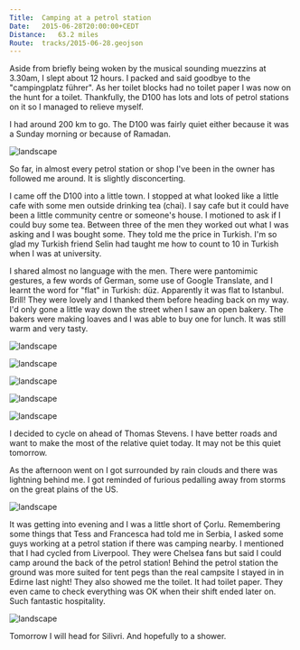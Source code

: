 ```yaml
---
Title:	Camping at a petrol station
Date:	2015-06-28T20:00:00+CEDT
Distance:	63.2 miles
Route:	tracks/2015-06-28.geojson
---
```


Aside from briefly being woken by the musical sounding muezzins at 3.30am, I slept about 12 hours. I packed and said goodbye to the "campingplatz f&uuml;hrer". As her toilet blocks had no toilet paper I was now on the hunt for a toilet. Thankfully, the D100 has lots and lots of petrol stations on it so I managed to relieve myself.

I had around 200 km to go. The D100 was fairly quiet either because it was a Sunday morning or because of Ramadan.

![landscape](https://pbs.twimg.com/media/CIkpk9YWoAAM-KK.jpg:large "D100 road in Turkey")

So far, in almost every petrol station or shop I've been in the owner has followed me around. It is slightly disconcerting.

I came off the D100 into a little town. I stopped at what looked like a little cafe with some men outside drinking tea (chai). I say cafe but it could have been a little community centre or someone's house. I motioned to ask if I could buy some tea. Between three of the men they worked out what I was asking and I was bought some. They told me the price in Turkish. I'm so glad my Turkish friend Selin had taught me how to count to 10 in Turkish when I was at university. 

I shared almost no language with the men. There were pantomimic gestures, a few words of German, some use of Google Translate, and I learnt the word for "flat" in Turkish: d&uuml;z. Apparently it was flat to Istanbul. Brill! They were lovely and I thanked them before heading back on my way. I'd only gone a little way down the street when I saw an open bakery. The bakers were making loaves and I was able to buy one for lunch. It was still warm and very tasty.

![landscape](https://farm1.staticflickr.com/331/19454353622_09a22d277c.jpg "Chai in Havsa.")

![landscape](https://farm1.staticflickr.com/413/19460687935_2f45219568.jpg "Bakers")

![landscape](https://farm4.staticflickr.com/3833/19274577749_08806205c7.jpg "Western Turkey")

![landscape](https://farm1.staticflickr.com/542/18838211004_85676b0d74.jpg "Western Turkey")

![landscape](https://farm1.staticflickr.com/436/18838213944_418a51db66.jpg "Western Turkey is starting to feel like Western Iowa but with less corn and a better hard shoulder")

I decided to cycle on ahead of Thomas Stevens. I have better roads and want to make the most of the relative quiet today. It may not be this quiet tomorrow.

As the afternoon went on I got surrounded by rain clouds and there was lightning behind me. I got reminded of furious pedalling away from storms on the great plains of the US.

![landscape](https://farm1.staticflickr.com/277/19465002721_ecddc32b67.jpg "Mosque")

It was getting into evening and I was a little short of &Ccedil;orlu. Remembering some things that Tess and Francesca had told me in Serbia, I asked some guys working at a petrol station if there was camping nearby. I mentioned that I had cycled from Liverpool. They were Chelsea fans but said I could camp around the back of the petrol station! Behind the petrol station the ground was more suited for tent pegs than the real campsite I stayed in in Edirne last night! They also showed me the toilet. It had toilet paper. They even came to check everything was OK when their shift ended later on. Such fantastic hospitality.

![landscape](https://farm1.staticflickr.com/294/19460714585_eae649c0c7.jpg "Great petrol station guys")

Tomorrow I will head for Silivri. And hopefully to a shower.